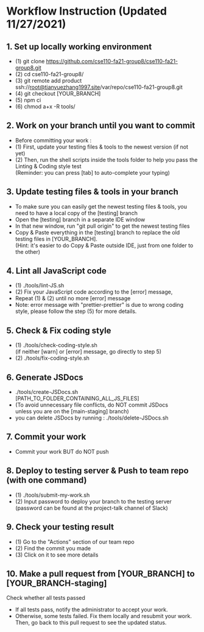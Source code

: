 # Workflow Instruction (Updated 11/27/2021)
## 1. Set up locally working environment
- (1) git clone https://github.com/cse110-fa21-group8/cse110-fa21-group8.git
- (2) cd cse110-fa21-group8/
- (3) git remote add product ssh://root@tianyuezhang1997.site/var/repo/cse110-fa21-group8.git
- (4) git checkout [YOUR_BRANCH]
- (5) npm ci
- (6) chmod a+x -R tools/
## 2. Work on your branch until you want to commit
- Before committing your work : 
- (1) First, update your testing files & tools to the newest version (if not yet)
- (2) Then, run the shell scripts inside the tools folder to help you pass the Linting & Coding style test  
(Reminder: you can press [tab] to auto-complete your typing)
## 3. Update testing files & tools in your branch
- To make sure you can easily get the newest testing files & tools, you need to have a local copy of the [testing] branch  
- Open the [testing] branch in a separate IDE window
- In that new window, run "git pull origin" to get the newest testing files
- Copy & Paste everything in the [testing] branch to replace the old testing files in [YOUR_BRANCH].  
(Hint: it's easier to do Copy & Paste outside IDE, just from one folder to the other)
## 4. Lint all JavaScript code
- (1) ./tools/lint-JS.sh
- (2) Fix your JavaScript code according to the [error] message,    
- Repeat (1) & (2) until no more [error] message
- Note: error message with "prettier-prettier" is due to wrong coding style,
please follow the step (5) for more details. 
## 5. Check & Fix coding style
- (1) ./tools/check-coding-style.sh  
(if neither [warn] or [error] message, go directly to step 5)
- (2) ./tools/fix-coding-style.sh
## 6. Generate JSDocs 
- ./tools/create-JSDocs.sh [PATH_TO_FOLDER_CONTAINING_ALL_JS_FILES]   
- (To avoid unnecessary file conflicts, do NOT commit JSDocs  
   unless you are on the [main-staging] branch)  
- you can delete JSDocs by running : ./tools/delete-JSDocs.sh
## 7. Commit your work
- Commit your work BUT do NOT push
## 8. Deploy to testing server & Push to team repo (with one command)
- (1) ./tools/submit-my-work.sh
- (2) Input password to deploy your branch to the testing server  
(password can be found at the project-talk channel of Slack) 
## 9. Check your testing result
- (1) Go to the "Actions" section of our team repo
- (2) Find the commit you made
- (3) Click on it to see more details 
## 10. Make a pull request from [YOUR_BRANCH] to [YOUR_BRANCH-staging]
Check whether all tests passed
- If all tests pass, notify the administrator to accept your work.
- Otherwise, some tests failed. Fix them locally and resubmit your work.  
  Then, go back to this pull request to see the updated status.